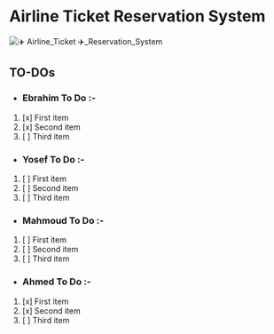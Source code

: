 # Airline Ticket Reservation System

![✈️ Airline_Ticket ✈️_Reservation_System](https://github.com/Ebrahim-Gamal-77/Airline_Ticket_Reservation_System/assets/149944484/a5788b21-bee8-4ce3-972e-860a36a77841)

## TO-DOs
- ### Ebrahim To Do :-
1. [x] First item
2. [x] Second item
3. [ ] Third item


- ### Yosef To Do :-
1. [ ] First item
2. [ ] Second item
3. [ ] Third item


- ### Mahmoud To Do :-
1. [ ] First item
2. [ ] Second item
3. [ ] Third item


- ### Ahmed To Do :-
1. [x] First item
2. [x] Second item
3. [ ] Third item

